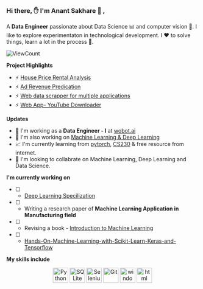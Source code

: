 ### Hi there, ✋ I'm Anant Sakhare 👨 ,

A **Data Engineer** passionate about Data Science 📊 and computer vision 🎥. I like to explore experimentaton in technological development. I ♥️ to solve things, learn a lot in  the process 🎰. 

![ViewCount](https://views.whatilearened.today/views/github/senhorinfinito/Anant_Sakhare.svg?cache=remove)
<!-- [![License: MIT](https://img.shields.io/badge/License-MIT-Green.svg)](https://opensource.org/licenses/MIT) -->


**Project Highlights**
- ⚡ [House Price Rental Analysis](https://github.com/senhorinfinito/rental_price_analysis)  
- ⚡ [Ad Revenue Predication](https://github.com/senhorinfinito/IITG_Summer_Analytics_Course) 
- ⚡ [Web data scrapper for multiple applications](https://github.com/senhorinfinito/scrappers)  
- ⚡ [Web App- YouTube Downloader ](https://github.com/senhorinfinito/YT-Downloader)  

**Updates**
- 🔭 I'm working as a **Data Engineer - I** at [wobot.ai](https://wobot.ai/)
- 🔭 I'm also working on [Machine Learning & Deep Learning](https://github.com/senhorinfinito/Learning-Basics)
- 📈 I'm currently learning from [pytorch](https://pytorch.org/assets/deep-learning/Deep-Learning-with-PyTorch.pdf), [CS230](https://online.stanford.edu/artificial-intelligence/free-content?category=All&course=5882) & free resource from internet.
- 🤝 I'm looking to collabrate on Machine Learning, Deep Learning and Data Science. 

**I'm currently working on**
- [ ] - [Deep Learning Specilization](https://www.coursera.org/specializations/deep-learning)
- [ ] - Writing a research paper of **Machine Learning Application in Manufacturing field**
- [ ] - Revising a book - [Introduction to Machine Learning](https://github.com/amueller/introduction_to_ml_with_python)
- [ ] - [Hands-On-Machine-Learning-with-Scikit-Learn-Keras-and-Tensorflow](https://www.knowledgeisle.com/wp-content/uploads/2019/12/2-Aur%C3%A9lien-G%C3%A9ron-Hands-On-Machine-Learning-with-Scikit-Learn-Keras-and-Tensorflow_-Concepts-Tools-and-Techniques-to-Build-Intelligent-Systems-O%E2%80%99Reilly-Media-2019.pdf)



**My skills include**

<p align = 'center'>
  	<img title="Python" alt="Python" src="https://github.com/senhorinfinito/Anant_Sakhare/blob/main/assests/python.svg" width="40" height="40" />
  	<img title="SQLite" alt="SQLite" src="https://github.com/senhorinfinito/Anant_Sakhare/blob/main/assests/sqlite.svg" width="40" height="40" />
  	<img title="Selenium" alt="Selenium" src="https://github.com/senhorinfinito/Anant_Sakhare/blob/main/assests/selenium.svg" width="40" height="40" />
  	<img title="Git" alt="Git" src="https://github.com/senhorinfinito/Anant_Sakhare/blob/main/assests/git.svg" width="40" height="40" />
  	<img title="windows" alt="windows" src="https://github.com/senhorinfinito/Anant_Sakhare/blob/main/assests/windows.svg" width="40" height="40" />
  	<img title="html" alt="html" src="https://github.com/senhorinfinito/Anant_Sakhare/blob/main/assests/html-5.svg" width="40" height="40" />  
</p>



